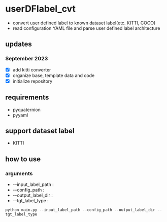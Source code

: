# userDFlabel_cvt
- convert user defined label to known dataset label(etc. KITTI, COCO)
- read configuration YAML file and parse user defined label architecture
## updates
### September 2023
- [x] add kitti converter
- [x] organize base, template data and code
- [x] initialize repository
## requirements
- pyquaternion
- pyyaml
## support dataset label
- KITTI
## how to use

### arguments
- --input_label_path :  
- --config_path :
- --output_label_dir :
- --tgt_label_type :
```commandline
python main.py --input_label_path --config_path --output_label_dir --tgt_label_type 
```
